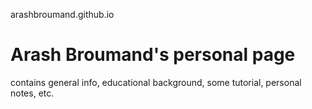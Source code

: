 arashbroumand.github.io
# Arash Broumand's personal page

contains general info, educational background, some tutorial, personal notes, etc.
